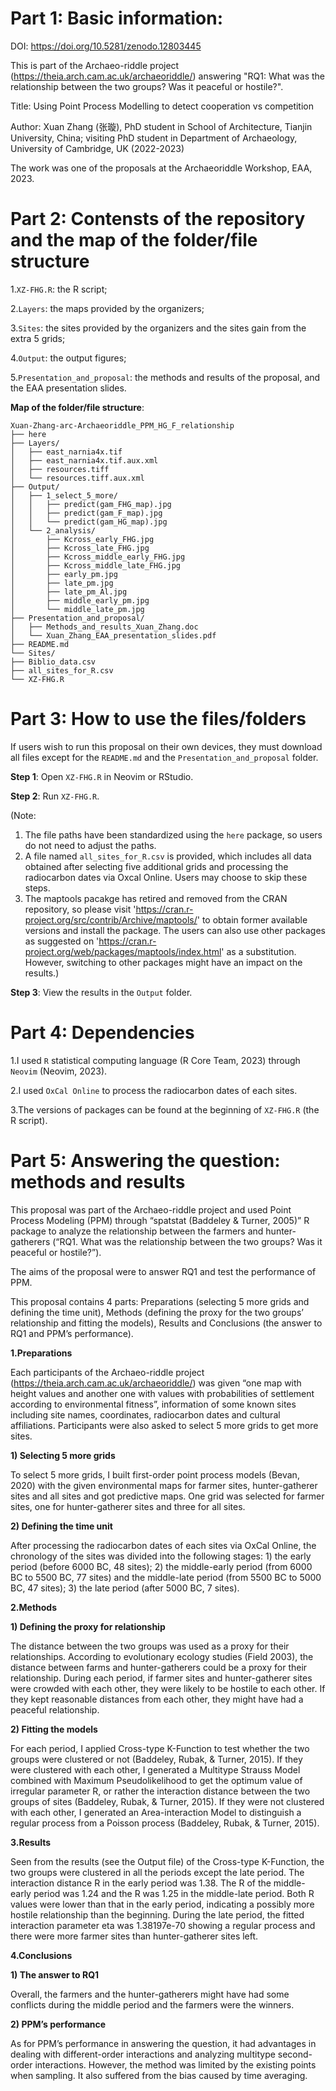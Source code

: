 # Part 1: Basic information:

DOI: https://doi.org/10.5281/zenodo.12803445

This is part of the Archaeo-riddle project (https://theia.arch.cam.ac.uk/archaeoriddle/) answering "RQ1: What was the relationship between the two groups? Was it peaceful or hostile?".

Title: Using Point Process Modelling to detect cooperation vs competition

Author: Xuan Zhang (张璇), PhD student in School of Architecture, Tianjin University, China; visiting PhD student in Department of Archaeology, University of Cambridge, UK (2022-2023) 

The work was one of the proposals at the Archaeoriddle Workshop, EAA, 2023.


# Part 2: Contensts of the repository and the map of the folder/file structure

1.`XZ-FHG.R`: the R script;

2.`Layers`: the maps provided by the organizers;

3.`Sites`: the sites provided by the organizers and the sites gain from the extra 5 grids;

4.`Output`: the output figures;

5.`Presentation_and_proposal`: the methods and results of the proposal, and the EAA presentation slides.

**Map of the folder/file structure**:

```
Xuan-Zhang-arc-Archaeoriddle_PPM_HG_F_relationship
├── here
├── Layers/
│   ├── east_narnia4x.tif
│   ├── east_narnia4x.tif.aux.xml
│   ├── resources.tiff
│   └── resources.tiff.aux.xml
├── Output/
│   ├── 1_select_5_more/
│   │   ├── predict(gam_FHG_map).jpg
│   │   ├── predict(gam_F_map).jpg
│   │   └── predict(gam_HG_map).jpg
│   └── 2_analysis/
│       ├── Kcross_early_FHG.jpg
│       ├── Kcross_late_FHG.jpg
│       ├── Kcross_middle_early_FHG.jpg
│       ├── Kcross_middle_late_FHG.jpg
│       ├── early_pm.jpg
│       ├── late_pm.jpg
│       ├── late_pm_Al.jpg
│       ├── middle_early_pm.jpg
│       └── middle_late_pm.jpg
├── Presentation_and_proposal/
│   ├── Methods_and_results_Xuan_Zhang.doc
│   └── Xuan_Zhang_EAA_presentation_slides.pdf
├── README.md
└── Sites/
├── Biblio_data.csv
├── all_sites_for_R.csv
└── XZ-FHG.R
 ```


# Part 3: How to use the files/folders

If users wish to run this proposal on their own devices, they must download all files except for the `README.md` and the `Presentation_and_proposal` folder.  

**Step 1**: Open `XZ-FHG.R` in Neovim or RStudio.  

**Step 2**: Run `XZ-FHG.R`.

(Note: 
1) The file paths have been standardized using the `here` package, so users do not need to adjust the paths.
2) A file named `all_sites_for_R.csv` is provided, which includes all data obtained after selecting five additional grids and processing the radiocarbon dates via Oxcal Online. Users may choose to skip these steps.
3) The maptools pacakge has retired and removed from the CRAN repository, so please visit 'https://cran.r-project.org/src/contrib/Archive/maptools/' to obtain former available versions and install the package. The users can also use other packages as suggested on 'https://cran.r-project.org/web/packages/maptools/index.html' as a substitution. However, switching to other packages might have an impact on the results.) 

**Step 3**: View the results in the `Output` folder.


# Part 4: Dependencies

1.I used `R` statistical computing language (R Core Team, 2023) through `Neovim` (Neovim, 2023).

2.I used `OxCal Online` to process the radiocarbon dates of each sites.

3.The versions of packages can be found at the beginning of `XZ-FHG.R` (the R script).


# Part 5: Answering the question: methods and results

This proposal was part of the Archaeo-riddle project and used Point Process Modeling (PPM) through “spatstat (Baddeley & Turner, 2005)” R package to analyze the relationship between the farmers and hunter-gatherers (“RQ1. What was the relationship between the two groups? Was it peaceful or hostile?”). 

The aims of the proposal were to answer RQ1 and test the performance of PPM. 

This proposal contains 4 parts: Preparations (selecting 5 more grids and defining the time unit), Methods (defining the proxy for the two groups’ relationship and fitting the models), Results and Conclusions (the answer to RQ1 and PPM’s performance).

**1.Preparations**

Each participants of the Archaeo-riddle project (https://theia.arch.cam.ac.uk/archaeoriddle/) was given “one map with height values and another one with values with probabilities of settlement according to environmental fitness”, information of some known sites including site names, coordinates, radiocarbon dates and cultural affiliations. Participants were also asked to select 5 more grids to get more sites.

**1) Selecting 5 more grids**

To select 5 more grids, I built first-order point process models (Bevan, 2020) with the given environmental maps for farmer sites, hunter-gatherer sites and all sites and got predictive maps. One grid was selected for farmer sites, one for hunter-gatherer sites and three for all sites. 

**2) Defining the time unit**

After processing the radiocarbon dates of each sites via OxCal Online, the chronology of the sites was divided into the following stages: 1) the early period (before 6000 BC, 48 sites); 2) the middle-early period (from 6000 BC to 5500 BC, 77 sites) and the middle-late period (from 5500 BC to 5000 BC, 47 sites); 3) the late period (after 5000 BC, 7 sites). 

**2.Methods**

**1) Defining the proxy for relationship**

The distance between the two groups was used as a proxy for their relationships. According to evolutionary ecology studies (Field 2003), the distance between farms and hunter-gatherers could be a proxy for their relationship. During each period, if farmer sites and hunter-gatherer sites were crowded with each other, they were likely to be hostile to each other. If they kept reasonable distances from each other, they might have had a peaceful relationship. 

**2) Fitting the models**

For each period, I applied Cross-type K-Function to test whether the two groups were clustered or not (Baddeley, Rubak, & Turner, 2015). If they were clustered with each other, I generated a Multitype Strauss Model combined with Maximum Pseudolikelihood to get the optimum value of irregular parameter R, or rather the interaction distance between the two groups of sites (Baddeley, Rubak, & Turner, 2015). If they were not clustered with each other, I generated an Area-interaction Model to distinguish a regular process from a Poisson process (Baddeley, Rubak, & Turner, 2015). 

**3.Results**

Seen from the results (see the Output file) of the Cross-type K-Function, the two groups were clustered in all the periods except the late period. The interaction distance R in the early period was 1.38. The R of the middle-early period was 1.24 and the R was 1.25 in the middle-late period. Both R values were lower than that in the early period, indicating a possibly more hostile relationship than the beginning. During the late period, the fitted interaction parameter eta was 1.38197e-70 showing a regular process and there were more farmer sites than hunter-gatherer sites left. 

**4.Conclusions**

**1) The answer to RQ1**

Overall, the farmers and the hunter-gatherers might have had some conflicts during the middle period and the farmers were the winners. 

**2) PPM’s performance**

As for PPM’s performance in answering the question, it had advantages in dealing with different-order interactions and analyzing multitype second-order interactions. However, the method was limited by the existing points when sampling. It also suffered from the bias caused by time averaging.


